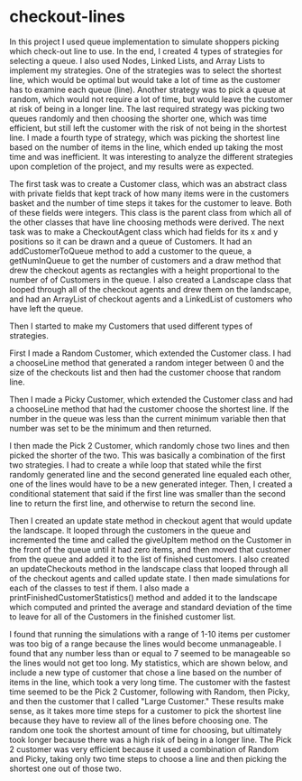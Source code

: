 # checkout-lines
In this project I used queue implementation to simulate shoppers picking which check-out line to use. 
In the end, I created 4 types of strategies for selecting a queue. I also used Nodes, Linked Lists, and Array Lists 
to implement my strategies. One of the strategies was to select the shortest line, which would be optimal but would 
take a lot of time as the customer has to examine each queue (line). Another strategy was to pick a queue at random, 
which would not require a lot of time, but would leave the customer at risk of being in a longer line. The last required 
strategy was picking two queues randomly and then choosing the shorter one, which was time efficient, but still left the 
customer with the risk of not being in the shortest line. I made a fourth type of strategy, which was 
picking the shortest line based on the number of items in the line, which ended up taking the most time and was inefficient. 
It was interesting to analyze the different strategies upon completion of the project, and my results were as expected. 

The first task was to create a Customer class, which was an abstract class with private fields that kept track 
of how many items were in the customers basket and the number of time steps it takes for the customer to leave. 
Both of these fields were integers. This class is the parent class from which all of the other classes that have 
line choosing methods were derived. The next task was to make a CheckoutAgent class which had fields for its x and 
y positions so it can be drawn and a queue of Customers. It had an addCustomerToQueue method to add a customer to the queue, 
a getNumInQueue to get the number of customers and a draw method that drew the checkout agents as rectangles with a 
height proportional to the number of of Customers in the queue. I also created a Landscape class that looped through 
all of the checkout agents and drew them on the landscape, and had an ArrayList of checkout agents and a LinkedList 
of customers who have left the queue. 

Then I started to make my Customers that used different types of strategies. 

First I made a Random Customer, which extended the Customer class. I had a chooseLine method 
that generated a random integer between 0 and the size of the checkouts list and then had the customer choose 
that random line. 

Then I made a Picky Customer, which extended the Customer class and had a chooseLine method 
that had the customer choose the shortest line. If the number in the queue was less than the current 
minimum variable then that number was set to be the minimum and then returned. 

I then made the Pick 2 Customer, which randomly chose two lines and then picked the shorter of the two. 
This was basically a combination of the first two strategies. I had to create a while loop that stated while 
the first randomly generated line and the second generated line equaled each other, one of the lines would have 
to be a new generated integer. Then, I created a conditional statement that said if the first line was smaller 
than the second line to return the first line, and otherwise to return the second line. 

Then I created an update state method in checkout agent that would update the landscape. 
It looped through the customers in the queue and incremented the time and called the giveUpItem method 
on the Customer in the front of the queue until it had zero items, and then moved that customer from the 
queue and added it to the list of finished customers. I also created an updateCheckouts method in the landscape 
class that looped through all of the checkout agents and called update state. I then made simulations for each of 
the classes to test if them. I also made a printFinishedCustomerStatistics() method and added it to the landscape 
which computed and printed the average and standard deviation of the time to leave for all of the Customers in the
finished customer list. 

I found that running the simulations with a range of 1-10 items per customer was too big of a range because 
the lines would become unmanageable. I found that any number less than or equal to 7 seemed to be manageable 
so the lines would not get too long. My statistics, which are shown below, and include a new type of customer 
that chose a line based on the number of items in the line, which took a very long time. The customer with the 
fastest time seemed to be the Pick 2 Customer, following with Random, then Picky, and then the customer that 
I called "Large Customer." These results make sense, as it takes more time steps for a customer to pick the 
shortest line because they have to review all of the lines before choosing one. The random one took the shortest 
amount of time for choosing, but ultimately took longer because there was a high risk of being in a longer line. 
The Pick 2 customer was very efficient because it used a combination of Random and Picky, taking only two time steps 
to choose a line and then picking the shortest one out of those two. 
